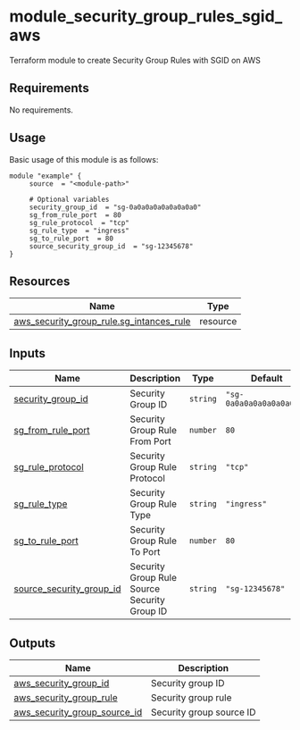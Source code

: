 # module_security_group_rules_sgid_aws
Terraform module to create Security Group Rules with SGID on AWS

<!-- BEGIN_AUTOMATED_TF_DOCS_BLOCK -->
## Requirements

No requirements.
## Usage
Basic usage of this module is as follows:
```hcl
module "example" {
	 source  = "<module-path>"

	 # Optional variables
	 security_group_id  = "sg-0a0a0a0a0a0a0a0a0"
	 sg_from_rule_port  = 80
	 sg_rule_protocol  = "tcp"
	 sg_rule_type  = "ingress"
	 sg_to_rule_port  = 80
	 source_security_group_id  = "sg-12345678"
}
```
## Resources

| Name | Type |
|------|------|
| [aws_security_group_rule.sg_intances_rule](https://registry.terraform.io/providers/hashicorp/aws/latest/docs/resources/security_group_rule) | resource |
## Inputs

| Name | Description | Type | Default | Required |
|------|-------------|------|---------|:--------:|
| <a name="input_security_group_id"></a> [security\_group\_id](#input\_security\_group\_id) | Security Group ID | `string` | `"sg-0a0a0a0a0a0a0a0a0"` | no |
| <a name="input_sg_from_rule_port"></a> [sg\_from\_rule\_port](#input\_sg\_from\_rule\_port) | Security Group Rule From Port | `number` | `80` | no |
| <a name="input_sg_rule_protocol"></a> [sg\_rule\_protocol](#input\_sg\_rule\_protocol) | Security Group Rule Protocol | `string` | `"tcp"` | no |
| <a name="input_sg_rule_type"></a> [sg\_rule\_type](#input\_sg\_rule\_type) | Security Group Rule Type | `string` | `"ingress"` | no |
| <a name="input_sg_to_rule_port"></a> [sg\_to\_rule\_port](#input\_sg\_to\_rule\_port) | Security Group Rule To Port | `number` | `80` | no |
| <a name="input_source_security_group_id"></a> [source\_security\_group\_id](#input\_source\_security\_group\_id) | Security Group Rule Source Security Group ID | `string` | `"sg-12345678"` | no |
## Outputs

| Name | Description |
|------|-------------|
| <a name="output_aws_security_group_id"></a> [aws\_security\_group\_id](#output\_aws\_security\_group\_id) | Security group ID |
| <a name="output_aws_security_group_rule"></a> [aws\_security\_group\_rule](#output\_aws\_security\_group\_rule) | Security group rule |
| <a name="output_aws_security_group_source_id"></a> [aws\_security\_group\_source\_id](#output\_aws\_security\_group\_source\_id) | Security group source ID |
<!-- END_AUTOMATED_TF_DOCS_BLOCK -->